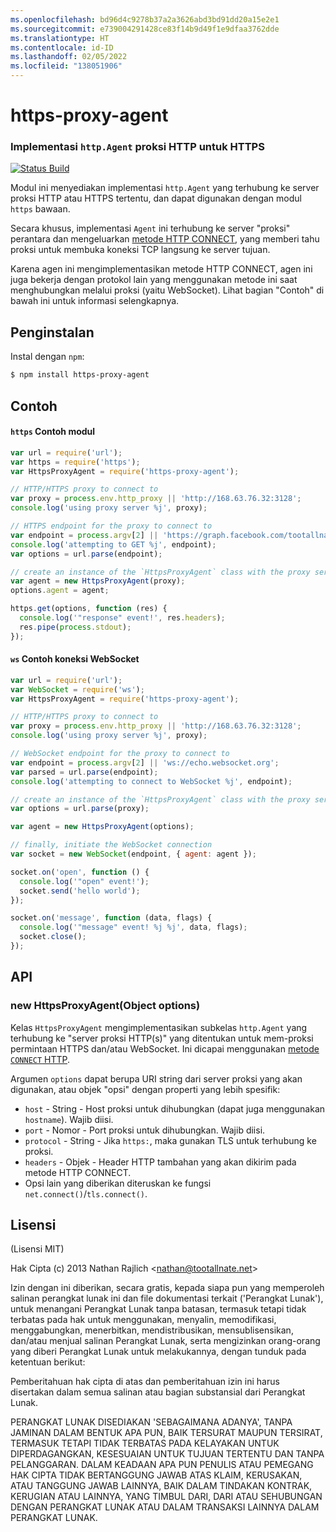 ```yaml
---
ms.openlocfilehash: bd96d4c9278b37a2a3626abd3bd91dd20a15e2e1
ms.sourcegitcommit: e739004291428ce83f14b9d49f1e9dfaa3762dde
ms.translationtype: HT
ms.contentlocale: id-ID
ms.lasthandoff: 02/05/2022
ms.locfileid: "138051906"
---
```

<a name="https-proxy-agent"></a>https-proxy-agent
================
### <a name="an-https-proxy-httpagent-implementation-for-https"></a>Implementasi `http.Agent` proksi HTTP untuk HTTPS
[![Status Build](https://github.com/TooTallNate/node-https-proxy-agent/workflows/Node%20CI/badge.svg)](https://github.com/TooTallNate/node-https-proxy-agent/actions?workflow=Node+CI)

Modul ini menyediakan implementasi `http.Agent` yang terhubung ke server proksi HTTP atau HTTPS tertentu, dan dapat digunakan dengan modul `https` bawaan.

Secara khusus, implementasi `Agent` ini terhubung ke server "proksi" perantara dan mengeluarkan [metode HTTP CONNECT][CONNECT], yang memberi tahu proksi untuk membuka koneksi TCP langsung ke server tujuan.

Karena agen ini mengimplementasikan metode HTTP CONNECT, agen ini juga bekerja dengan protokol lain yang menggunakan metode ini saat menghubungkan melalui proksi (yaitu WebSocket).
Lihat bagian "Contoh" di bawah ini untuk informasi selengkapnya.


<a name="installation"></a>Penginstalan
------------

Instal dengan `npm`:

``` bash
$ npm install https-proxy-agent
```


<a name="examples"></a>Contoh
--------

#### <a name="https-module-example"></a>`https` Contoh modul

``` js
var url = require('url');
var https = require('https');
var HttpsProxyAgent = require('https-proxy-agent');

// HTTP/HTTPS proxy to connect to
var proxy = process.env.http_proxy || 'http://168.63.76.32:3128';
console.log('using proxy server %j', proxy);

// HTTPS endpoint for the proxy to connect to
var endpoint = process.argv[2] || 'https://graph.facebook.com/tootallnate';
console.log('attempting to GET %j', endpoint);
var options = url.parse(endpoint);

// create an instance of the `HttpsProxyAgent` class with the proxy server information
var agent = new HttpsProxyAgent(proxy);
options.agent = agent;

https.get(options, function (res) {
  console.log('"response" event!', res.headers);
  res.pipe(process.stdout);
});
```

#### <a name="ws-websocket-connection-example"></a>`ws` Contoh koneksi WebSocket

``` js
var url = require('url');
var WebSocket = require('ws');
var HttpsProxyAgent = require('https-proxy-agent');

// HTTP/HTTPS proxy to connect to
var proxy = process.env.http_proxy || 'http://168.63.76.32:3128';
console.log('using proxy server %j', proxy);

// WebSocket endpoint for the proxy to connect to
var endpoint = process.argv[2] || 'ws://echo.websocket.org';
var parsed = url.parse(endpoint);
console.log('attempting to connect to WebSocket %j', endpoint);

// create an instance of the `HttpsProxyAgent` class with the proxy server information
var options = url.parse(proxy);

var agent = new HttpsProxyAgent(options);

// finally, initiate the WebSocket connection
var socket = new WebSocket(endpoint, { agent: agent });

socket.on('open', function () {
  console.log('"open" event!');
  socket.send('hello world');
});

socket.on('message', function (data, flags) {
  console.log('"message" event! %j %j', data, flags);
  socket.close();
});
```

<a name="api"></a>API
---

### <a name="new-httpsproxyagentobject-options"></a>new HttpsProxyAgent(Object options)

Kelas `HttpsProxyAgent` mengimplementasikan subkelas `http.Agent` yang terhubung ke "server proksi HTTP(s)" yang ditentukan untuk mem-proksi permintaan HTTPS dan/atau WebSocket. Ini dicapai menggunakan [metode `CONNECT` HTTP][CONNECT].

Argumen `options` dapat berupa URI string dari server proksi yang akan digunakan, atau objek "opsi" dengan properti yang lebih spesifik:

  * `host` - String - Host proksi untuk dihubungkan (dapat juga menggunakan `hostname`). Wajib diisi.
  * `port` - Nomor - Port proksi untuk dihubungkan. Wajib diisi.
  * `protocol` - String - Jika `https:`, maka gunakan TLS untuk terhubung ke proksi.
  * `headers` - Objek - Header HTTP tambahan yang akan dikirim pada metode HTTP CONNECT.
  * Opsi lain yang diberikan diteruskan ke fungsi `net.connect()`/`tls.connect()`.


<a name="license"></a>Lisensi
-------

(Lisensi MIT)

Hak Cipta (c) 2013 Nathan Rajlich &lt;nathan@tootallnate.net&gt;

Izin dengan ini diberikan, secara gratis, kepada siapa pun yang memperoleh salinan perangkat lunak ini dan file dokumentasi terkait ('Perangkat Lunak'), untuk menangani Perangkat Lunak tanpa batasan, termasuk tetapi tidak terbatas pada hak untuk menggunakan, menyalin, memodifikasi, menggabungkan, menerbitkan, mendistribusikan, mensublisensikan, dan/atau menjual salinan Perangkat Lunak, serta mengizinkan orang-orang yang diberi Perangkat Lunak untuk melakukannya, dengan tunduk pada ketentuan berikut:

Pemberitahuan hak cipta di atas dan pemberitahuan izin ini harus disertakan dalam semua salinan atau bagian substansial dari Perangkat Lunak.

PERANGKAT LUNAK DISEDIAKAN 'SEBAGAIMANA ADANYA', TANPA JAMINAN DALAM BENTUK APA PUN, BAIK TERSURAT MAUPUN TERSIRAT, TERMASUK TETAPI TIDAK TERBATAS PADA KELAYAKAN UNTUK DIPERDAGANGKAN, KESESUAIAN UNTUK TUJUAN TERTENTU DAN TANPA PELANGGARAN.
DALAM KEADAAN APA PUN PENULIS ATAU PEMEGANG HAK CIPTA TIDAK BERTANGGUNG JAWAB ATAS KLAIM, KERUSAKAN, ATAU TANGGUNG JAWAB LAINNYA, BAIK DALAM TINDAKAN KONTRAK, KERUGIAN ATAU LAINNYA, YANG TIMBUL DARI, DARI ATAU SEHUBUNGAN DENGAN PERANGKAT LUNAK ATAU DALAM TRANSAKSI LAINNYA DALAM PERANGKAT LUNAK.

[CONNECT]: http://en.wikipedia.org/wiki/HTTP_tunnel#HTTP_CONNECT_Tunneling
